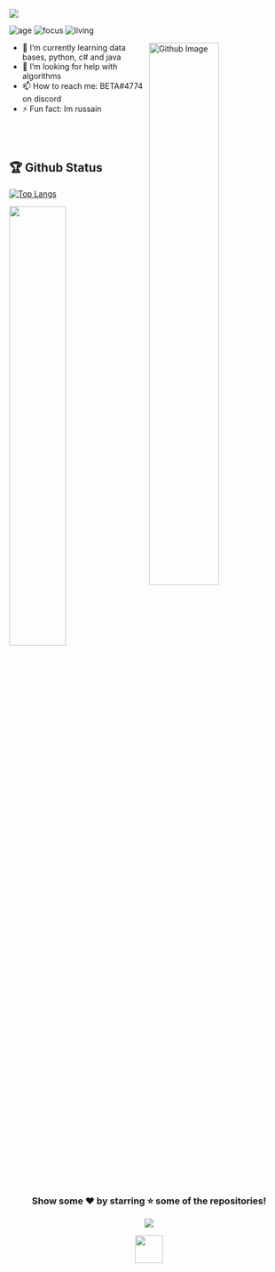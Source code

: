 ![](https://raw.githubusercontent.com/halfrost/halfrost/master/icons/header_.png)


![age](https://img.shields.io/badge/age-13-blue)
![focus](https://img.shields.io/badge/focus-FullStack-brightgreen)
![living](https://img.shields.io/badge/living-Israel-3c9)

<img width="50%" align="right" alt="Github Image" src="https://raw.githubusercontent.com/onimur/.github/master/.resources/git-header.svg" />

- 🌱 I’m currently learning data bases, python, c# and java
- 🤔 I’m looking for help with algorithms
- 📫 How to reach me: BETA#4774 on discord
- ⚡ Fun fact: Im russain
<br />



<div align="center">


</div>

<br >

## 🏆 Github Status

[![Top Langs](https://github-readme-stats.vercel.app/api/top-langs/?username=Cr4zi&theme=dark)](https://github.com/anuraghazra/github-readme-stats)

<img  src="https://github-readme-streak-stats.herokuapp.com/?user=BETA&theme=dark" width="45%" >


<br>

<div align="center">


### Show some ❤️ by starring ⭐ some of the repositories!


[<img src="https://img.shields.io/badge/instagram-%23E4405F.svg?&style=for-the-badge&logo=instagram&logoColor=white">](https://www.instagram.com/beta_idk/)


<a href="https://dev.to/subhampreet"><img height="50" src="https://d2fltix0v2e0sb.cloudfront.net/dev-badge.svg"></a>

</div>
